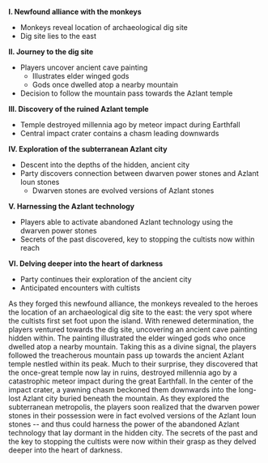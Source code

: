 
**I. Newfound alliance with the monkeys**
- Monkeys reveal location of archaeological dig site
- Dig site lies to the east

**II. Journey to the dig site**
- Players uncover ancient cave painting
    - Illustrates elder winged gods
    - Gods once dwelled atop a nearby mountain
- Decision to follow the mountain pass towards the Azlant temple

**III. Discovery of the ruined Azlant temple**
- Temple destroyed millennia ago by meteor impact during Earthfall
- Central impact crater contains a chasm leading downwards

**IV. Exploration of the subterranean Azlant city**
- Descent into the depths of the hidden, ancient city
- Party discovers connection between dwarven power stones and Azlant Ioun stones
    - Dwarven stones are evolved versions of Azlant stones

**V. Harnessing the Azlant technology**
- Players able to activate abandoned Azlant technology using the dwarven power stones
- Secrets of the past discovered, key to stopping the cultists now within reach

**VI. Delving deeper into the heart of darkness**
- Party continues their exploration of the ancient city
- Anticipated encounters with cultists



As they forged this newfound alliance, the monkeys revealed to the heroes the location of an archaeological dig site to the east: the very spot where the cultists first set foot upon the island.
With renewed determination, the players ventured towards the dig site, uncovering an ancient cave painting hidden within. The painting illustrated the elder winged gods who once dwelled atop a nearby mountain. Taking this as a divine signal, the players followed the treacherous mountain pass up towards the ancient Azlant temple nestled within its peak.
Much to their surprise, they discovered that the once-great temple now lay in ruins, destroyed millennia ago by a catastrophic meteor impact during the great Earthfall. In the center of the impact crater, a yawning chasm beckoned them downwards into the long-lost Azlant city buried beneath the mountain.
As they explored the subterranean metropolis, the players soon realized that the dwarven power stones in their possession were in fact evolved versions of the Azlant Ioun stones -- and thus could harness the power of the abandoned Azlant technology that lay dormant in the hidden city. The secrets of the past and the key to stopping the cultists were now within their grasp as they delved deeper into the heart of darkness.
